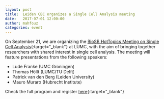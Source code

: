 ```yaml
---
layout: post
title:  Leiden CBC organizes a Single Cell Analysis meeting
date:   2017-07-01 12:00:00
author: mahfouz
categories: event
---
```

On September 21, we are organizing the [BioSB HotTopics Meeting on Single Cell Analysis](https://sites.google.com/view/biosb-singlecell/home){:target="_blank"} at LUMC, with the aim of bringing together researchers with shared interest in single cell analysis. The meeting will feature presentations from the following speakers:

* Lude Franke (UMC Groningen)
* Thomas Höllt (LUMC/TU Delft)
* Patrick van den Berg (Leiden University)
* Mauro Muraro (Hubrecht Institute)

Check the full program and register [here](http://tinyurl.com/biosb-singlecell){:target="_blank"}
